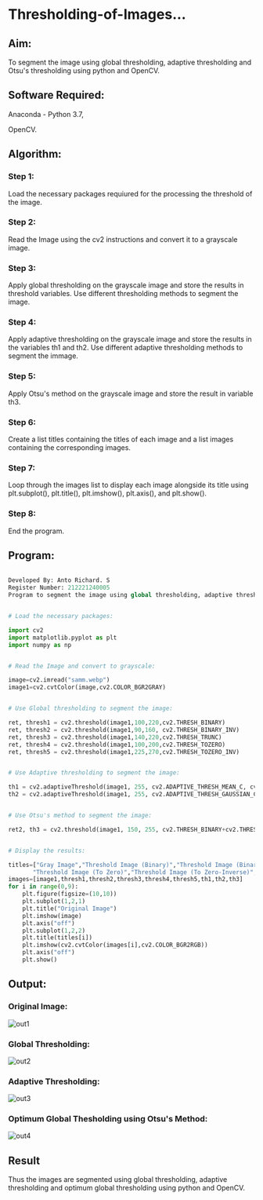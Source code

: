 # Thresholding-of-Images...

## Aim:

To segment the image using global thresholding, adaptive thresholding and Otsu's thresholding using python and OpenCV.

## Software Required:

Anaconda - Python 3.7,

OpenCV.

## Algorithm:

### Step 1:

Load the necessary packages requiured for the processing the threshold of the image.

### Step 2:

Read the Image using the cv2 instructions and convert it to a grayscale image.

### Step 3:

Apply global thresholding on the grayscale image and store the results in threshold variables. Use different thresholding methods to segment the image.

### Step 4:

Apply adaptive thresholding on the grayscale image and store the results in the variables th1 and th2. Use different adaptive thresholding methods to segment the immage. 

### Step 5:

Apply Otsu's method on the grayscale image and store the result in variable th3.

### Step 6:

Create a list titles containing the titles of each image and a list images containing the corresponding images.

### Step 7:

Loop through the images list to display each image alongside its title using plt.subplot(), plt.title(), plt.imshow(), plt.axis(), and plt.show().

### Step 8:

End the program.

## Program:

```python

Developed By: Anto Richard. S
Register Number: 212221240005
Program to segment the image using global thresholding, adaptive thresholding and Otsu's thresholding using python and OpenCV.

```

```python 

# Load the necessary packages:

import cv2
import matplotlib.pyplot as plt
import numpy as np

```

```python

# Read the Image and convert to grayscale:

image=cv2.imread("samm.webp")
image1=cv2.cvtColor(image,cv2.COLOR_BGR2GRAY)

```

```python

# Use Global thresholding to segment the image:

ret, thresh1 = cv2.threshold(image1,100,220,cv2.THRESH_BINARY)
ret, thresh2 = cv2.threshold(image1,90,160, cv2.THRESH_BINARY_INV)
ret, thresh3 = cv2.threshold(image1,140,220,cv2.THRESH_TRUNC)
ret, thresh4 = cv2.threshold(image1,100,200,cv2.THRESH_TOZERO)
ret, thresh5 = cv2.threshold(image1,225,270,cv2.THRESH_TOZERO_INV)

```

```python

# Use Adaptive thresholding to segment the image:

th1 = cv2.adaptiveThreshold(image1, 255, cv2.ADAPTIVE_THRESH_MEAN_C, cv2.THRESH_BINARY, 11, 3)
th2 = cv2.adaptiveThreshold(image1, 255, cv2.ADAPTIVE_THRESH_GAUSSIAN_C, cv2.THRESH_BINARY, 11, 3)

```

```python

# Use Otsu's method to segment the image:

ret2, th3 = cv2.threshold(image1, 150, 255, cv2.THRESH_BINARY+cv2.THRESH_OTSU)

```

```python

# Display the results:

titles=["Gray Image","Threshold Image (Binary)","Threshold Image (Binary Inverse)","Threshold Image (Truncate)",
       "Threshold Image (To Zero)","Threshold Image (To Zero-Inverse)","Adaptive Threshold (Mean)","Adaptive Threshold (Gaussian)","Otsu"]
images=[image1,thresh1,thresh2,thresh3,thresh4,thresh5,th1,th2,th3]
for i in range(0,9):
    plt.figure(figsize=(10,10))
    plt.subplot(1,2,1)
    plt.title("Original Image")
    plt.imshow(image)
    plt.axis("off")
    plt.subplot(1,2,2)
    plt.title(titles[i])
    plt.imshow(cv2.cvtColor(images[i],cv2.COLOR_BGR2RGB))
    plt.axis("off")
    plt.show()

```


## Output:

### Original Image:

![out1](https://user-images.githubusercontent.com/93427534/235313724-f55acab3-f242-49dc-9999-619be56d7b02.png)

### Global Thresholding:

![out2](https://user-images.githubusercontent.com/93427534/235313731-c6c83910-fc14-47f7-878e-b77fe2a354bc.png)

### Adaptive Thresholding:

![out3](https://user-images.githubusercontent.com/93427534/235313737-b5b4a29d-db56-4c29-9f31-314f283911ac.png)

### Optimum Global Thesholding using Otsu's Method:

![out4](https://user-images.githubusercontent.com/93427534/235313743-85a80722-3aaf-406c-9047-be558019cc3f.png)

## Result

Thus the images are segmented using global thresholding, adaptive thresholding and optimum global thresholding using python and OpenCV.

